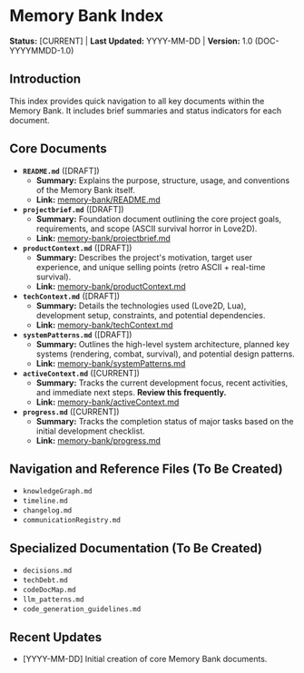# Memory Bank Index

**Status:** [CURRENT] | **Last Updated:** YYYY-MM-DD | **Version:** 1.0 (DOC-YYYYMMDD-1.0)

## Introduction

This index provides quick navigation to all key documents within the Memory Bank. It includes brief summaries and status indicators for each document.

## Core Documents

- **`README.md`** ([DRAFT])
  - **Summary:** Explains the purpose, structure, usage, and conventions of the Memory Bank itself.
  - **Link:** [memory-bank/README.md](./README.md)
- **`projectbrief.md`** ([DRAFT])
  - **Summary:** Foundation document outlining the core project goals, requirements, and scope (ASCII survival horror in Love2D).
  - **Link:** [memory-bank/projectbrief.md](./projectbrief.md)
- **`productContext.md`** ([DRAFT])
  - **Summary:** Describes the project's motivation, target user experience, and unique selling points (retro ASCII + real-time survival).
  - **Link:** [memory-bank/productContext.md](./productContext.md)
- **`techContext.md`** ([DRAFT])
  - **Summary:** Details the technologies used (Love2D, Lua), development setup, constraints, and potential dependencies.
  - **Link:** [memory-bank/techContext.md](./techContext.md)
- **`systemPatterns.md`** ([DRAFT])
  - **Summary:** Outlines the high-level system architecture, planned key systems (rendering, combat, survival), and potential design patterns.
  - **Link:** [memory-bank/systemPatterns.md](./systemPatterns.md)
- **`activeContext.md`** ([CURRENT])
  - **Summary:** Tracks the current development focus, recent activities, and immediate next steps. **Review this frequently.**
  - **Link:** [memory-bank/activeContext.md](./activeContext.md)
- **`progress.md`** ([CURRENT])
  - **Summary:** Tracks the completion status of major tasks based on the initial development checklist.
  - **Link:** [memory-bank/progress.md](./progress.md)

## Navigation and Reference Files (To Be Created)

- `knowledgeGraph.md`
- `timeline.md`
- `changelog.md`
- `communicationRegistry.md`

## Specialized Documentation (To Be Created)

- `decisions.md`
- `techDebt.md`
- `codeDocMap.md`
- `llm_patterns.md`
- `code_generation_guidelines.md`

## Recent Updates

- [YYYY-MM-DD] Initial creation of core Memory Bank documents.
